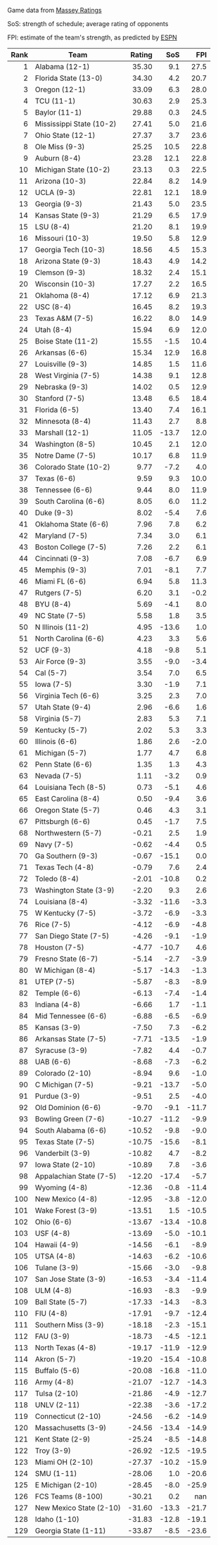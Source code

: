 Game data from [Massey Ratings](https://www.masseyratings.com/data)

SoS: strength of schedule; average rating of opponents

FPI: estimate of the team's strength, as predicted by
[ESPN](http://www.espn.com/college-football/statistics/teamratings)

Rank |           Team            | Rating |  SoS  |  FPI  
----:| ------------------------- | ------:| -----:| -----:
   1 | Alabama (12-1)            |  35.30 |   9.1 |  27.5
   2 | Florida State (13-0)      |  34.30 |   4.2 |  20.7
   3 | Oregon (12-1)             |  33.09 |   6.3 |  28.0
   4 | TCU (11-1)                |  30.63 |   2.9 |  25.3
   5 | Baylor (11-1)             |  29.88 |   0.3 |  24.5
   6 | Mississippi State (10-2)  |  27.41 |   5.0 |  21.6
   7 | Ohio State (12-1)         |  27.37 |   3.7 |  23.6
   8 | Ole Miss (9-3)            |  25.25 |  10.5 |  22.8
   9 | Auburn (8-4)              |  23.28 |  12.1 |  22.8
  10 | Michigan State (10-2)     |  23.13 |   0.3 |  22.5
  11 | Arizona (10-3)            |  22.84 |   8.2 |  14.9
  12 | UCLA (9-3)                |  22.81 |  12.1 |  18.9
  13 | Georgia (9-3)             |  21.43 |   5.0 |  23.5
  14 | Kansas State (9-3)        |  21.29 |   6.5 |  17.9
  15 | LSU (8-4)                 |  21.20 |   8.1 |  19.9
  16 | Missouri (10-3)           |  19.50 |   5.8 |  12.9
  17 | Georgia Tech (10-3)       |  18.56 |   4.5 |  15.3
  18 | Arizona State (9-3)       |  18.43 |   4.9 |  14.2
  19 | Clemson (9-3)             |  18.32 |   2.4 |  15.1
  20 | Wisconsin (10-3)          |  17.27 |   2.2 |  16.5
  21 | Oklahoma (8-4)            |  17.12 |   6.9 |  21.3
  22 | USC (8-4)                 |  16.45 |   8.2 |  19.3
  23 | Texas A&M (7-5)           |  16.22 |   8.0 |  14.9
  24 | Utah (8-4)                |  15.94 |   6.9 |  12.0
  25 | Boise State (11-2)        |  15.55 |  -1.5 |  10.4
  26 | Arkansas (6-6)            |  15.34 |  12.9 |  16.8
  27 | Louisville (9-3)          |  14.85 |   1.5 |  11.6
  28 | West Virginia (7-5)       |  14.38 |   9.1 |  12.8
  29 | Nebraska (9-3)            |  14.02 |   0.5 |  12.9
  30 | Stanford (7-5)            |  13.48 |   6.5 |  18.4
  31 | Florida (6-5)             |  13.40 |   7.4 |  16.1
  32 | Minnesota (8-4)           |  11.43 |   2.7 |   8.8
  33 | Marshall (12-1)           |  11.05 | -13.7 |  12.0
  34 | Washington (8-5)          |  10.45 |   2.1 |  12.0
  35 | Notre Dame (7-5)          |  10.17 |   6.8 |  11.9
  36 | Colorado State (10-2)     |   9.77 |  -7.2 |   4.0
  37 | Texas (6-6)               |   9.59 |   9.3 |  10.0
  38 | Tennessee (6-6)           |   9.44 |   8.0 |  11.9
  39 | South Carolina (6-6)      |   8.05 |   6.0 |  11.2
  40 | Duke (9-3)                |   8.02 |  -5.4 |   7.6
  41 | Oklahoma State (6-6)      |   7.96 |   7.8 |   6.2
  42 | Maryland (7-5)            |   7.34 |   3.0 |   6.1
  43 | Boston College (7-5)      |   7.26 |   2.2 |   6.1
  44 | Cincinnati (9-3)          |   7.08 |  -6.7 |   6.9
  45 | Memphis (9-3)             |   7.01 |  -8.1 |   7.7
  46 | Miami FL (6-6)            |   6.94 |   5.8 |  11.3
  47 | Rutgers (7-5)             |   6.20 |   3.1 |  -0.2
  48 | BYU (8-4)                 |   5.69 |  -4.1 |   8.0
  49 | NC State (7-5)            |   5.58 |   1.8 |   3.5
  50 | N Illinois (11-2)         |   4.95 | -13.6 |   1.0
  51 | North Carolina (6-6)      |   4.23 |   3.3 |   5.6
  52 | UCF (9-3)                 |   4.18 |  -9.8 |   5.1
  53 | Air Force (9-3)           |   3.55 |  -9.0 |  -3.4
  54 | Cal (5-7)                 |   3.54 |   7.0 |   6.5
  55 | Iowa (7-5)                |   3.30 |  -1.9 |   7.1
  56 | Virginia Tech (6-6)       |   3.25 |   2.3 |   7.0
  57 | Utah State (9-4)          |   2.96 |  -6.6 |   1.6
  58 | Virginia (5-7)            |   2.83 |   5.3 |   7.1
  59 | Kentucky (5-7)            |   2.02 |   5.3 |   3.3
  60 | Illinois (6-6)            |   1.86 |   2.6 |  -2.0
  61 | Michigan (5-7)            |   1.77 |   4.7 |   6.8
  62 | Penn State (6-6)          |   1.35 |   1.3 |   4.3
  63 | Nevada (7-5)              |   1.11 |  -3.2 |   0.9
  64 | Louisiana Tech (8-5)      |   0.73 |  -5.1 |   4.6
  65 | East Carolina (8-4)       |   0.50 |  -9.4 |   3.6
  66 | Oregon State (5-7)        |   0.46 |   4.3 |   3.1
  67 | Pittsburgh (6-6)          |   0.45 |  -1.7 |   7.5
  68 | Northwestern (5-7)        |  -0.21 |   2.5 |   1.9
  69 | Navy (7-5)                |  -0.62 |  -4.4 |   0.5
  70 | Ga Southern (9-3)         |  -0.67 | -15.1 |   0.0
  71 | Texas Tech (4-8)          |  -0.79 |   7.6 |   2.4
  72 | Toledo (8-4)              |  -2.01 | -10.8 |   0.2
  73 | Washington State (3-9)    |  -2.20 |   9.3 |   2.6
  74 | Louisiana (8-4)           |  -3.32 | -11.6 |  -3.3
  75 | W Kentucky (7-5)          |  -3.72 |  -6.9 |  -3.3
  76 | Rice (7-5)                |  -4.12 |  -6.9 |  -4.8
  77 | San Diego State (7-5)     |  -4.26 |  -9.1 |  -1.9
  78 | Houston (7-5)             |  -4.77 | -10.7 |   4.6
  79 | Fresno State (6-7)        |  -5.14 |  -2.7 |  -3.9
  80 | W Michigan (8-4)          |  -5.17 | -14.3 |  -1.3
  81 | UTEP (7-5)                |  -5.87 |  -8.3 |  -8.9
  82 | Temple (6-6)              |  -6.13 |  -7.4 |  -1.4
  83 | Indiana (4-8)             |  -6.66 |   1.7 |  -1.1
  84 | Mid Tennessee (6-6)       |  -6.88 |  -6.5 |  -6.9
  85 | Kansas (3-9)              |  -7.50 |   7.3 |  -6.2
  86 | Arkansas State (7-5)      |  -7.71 | -13.5 |  -1.9
  87 | Syracuse (3-9)            |  -7.82 |   4.4 |  -0.7
  88 | UAB (6-6)                 |  -8.68 |  -7.3 |  -6.2
  89 | Colorado (2-10)           |  -8.94 |   9.6 |  -1.0
  90 | C Michigan (7-5)          |  -9.21 | -13.7 |  -5.0
  91 | Purdue (3-9)              |  -9.51 |   2.5 |  -4.0
  92 | Old Dominion (6-6)        |  -9.70 |  -9.1 | -11.7
  93 | Bowling Green (7-6)       | -10.27 | -11.2 |  -9.9
  94 | South Alabama (6-6)       | -10.52 |  -9.8 |  -9.0
  95 | Texas State (7-5)         | -10.75 | -15.6 |  -8.1
  96 | Vanderbilt (3-9)          | -10.82 |   4.7 |  -8.2
  97 | Iowa State (2-10)         | -10.89 |   7.8 |  -3.6
  98 | Appalachian State (7-5)   | -12.20 | -17.4 |  -5.7
  99 | Wyoming (4-8)             | -12.36 |  -0.8 | -11.4
 100 | New Mexico (4-8)          | -12.95 |  -3.8 | -12.0
 101 | Wake Forest (3-9)         | -13.51 |   1.5 | -10.5
 102 | Ohio (6-6)                | -13.67 | -13.4 | -10.8
 103 | USF (4-8)                 | -13.69 |  -5.0 | -10.1
 104 | Hawaii (4-9)              | -14.56 |  -6.1 |  -8.9
 105 | UTSA (4-8)                | -14.63 |  -6.2 | -10.6
 106 | Tulane (3-9)              | -15.66 |  -3.0 |  -9.8
 107 | San Jose State (3-9)      | -16.53 |  -3.4 | -11.4
 108 | ULM (4-8)                 | -16.93 |  -8.3 |  -9.9
 109 | Ball State (5-7)          | -17.33 | -14.3 |  -8.3
 110 | FIU (4-8)                 | -17.91 |  -9.7 | -12.4
 111 | Southern Miss (3-9)       | -18.18 |  -2.3 | -15.1
 112 | FAU (3-9)                 | -18.73 |  -4.5 | -12.1
 113 | North Texas (4-8)         | -19.17 | -11.9 | -12.9
 114 | Akron (5-7)               | -19.20 | -15.4 | -10.8
 115 | Buffalo (5-6)             | -20.08 | -16.8 | -11.0
 116 | Army (4-8)                | -21.07 | -12.7 | -14.3
 117 | Tulsa (2-10)              | -21.86 |  -4.9 | -12.7
 118 | UNLV (2-11)               | -22.38 |  -3.6 | -17.2
 119 | Connecticut (2-10)        | -24.56 |  -6.2 | -14.9
 120 | Massachusetts (3-9)       | -24.56 | -13.4 | -14.9
 121 | Kent State (2-9)          | -25.24 |  -8.5 | -14.8
 122 | Troy (3-9)                | -26.92 | -12.5 | -19.5
 123 | Miami OH (2-10)           | -27.37 | -10.2 | -15.9
 124 | SMU (1-11)                | -28.06 |   1.0 | -20.6
 125 | E Michigan (2-10)         | -28.45 |  -8.0 | -25.9
 126 | FCS Teams (8-100)         | -30.21 |   0.2 |   nan
 127 | New Mexico State (2-10)   | -31.60 | -13.3 | -21.7
 128 | Idaho (1-10)              | -31.83 | -12.8 | -19.1
 129 | Georgia State (1-11)      | -33.87 |  -8.5 | -23.6

